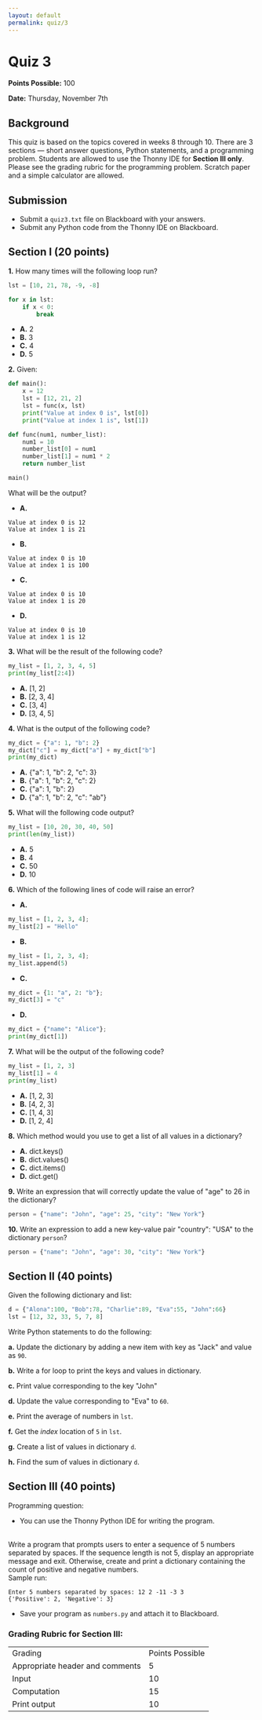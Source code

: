 ```yaml
---
layout: default
permalink: quiz/3
---
```


# Quiz 3

__Points Possible:__ 100

__Date:__ Thursday, November 7th 


## Background 
This quiz is based on the topics covered in weeks 8 through 10. There are 3 sections — short answer questions, Python statements, and a programming problem. Students are allowed to use the Thonny IDE for __Section III only__. Please see the grading rubric for the programming problem. Scratch paper and a simple calculator are allowed.

## Submission
* Submit a `quiz3.txt` file on Blackboard with your answers.
* Submit any Python code from the Thonny IDE on Blackboard.


## Section I (20 points)

**1.** How many times will the following loop run?

```python
lst = [10, 21, 78, -9, -8]

for x in lst:
    if x < 0:
        break
```

* **A.** 2
* **B.** 3
* **C.** 4
* **D.** 5


**2.** Given:

```python
def main():
    x = 12
    lst = [12, 21, 2]
    lst = func(x, lst)
    print("Value at index 0 is", lst[0])
    print("Value at index 1 is", lst[1])

def func(num1, number_list):
    num1 = 10
    number_list[0] = num1
    number_list[1] = num1 * 2
    return number_list

main()
```

What will be the output?

* **A.**
```	
Value at index 0 is 12
Value at index 1 is 21
```

* **B.**
```	
Value at index 0 is 10
Value at index 1 is 100
```

* **C.**	
```
Value at index 0 is 10
Value at index 1 is 20
```

* **D.**	
```
Value at index 0 is 10
Value at index 1 is 12
```

**3.** What will be the result of the following code?

```python
my_list = [1, 2, 3, 4, 5]
print(my_list[2:4])
```

* **A.** [1, 2]
* **B.** [2, 3, 4]
* **C.** [3, 4]
* **D.** [3, 4, 5]


**4.** What is the output of the following code?

```python
my_dict = {"a": 1, "b": 2}
my_dict["c"] = my_dict["a"] + my_dict["b"]
print(my_dict)
```

* **A.** {"a": 1, "b": 2, "c": 3}
* **B.** {"a": 1, "b": 2, "c": 2}
* **C.** {"a": 1, "b": 2}
* **D.** {"a": 1, "b": 2, "c": "ab"}


**5.** What will the following code output?

```python
my_list = [10, 20, 30, 40, 50]
print(len(my_list))
```

* **A.** 5
* **B.** 4
* **C.** 50
* **D.** 10


**6.** Which of the following lines of code will raise an error?

* **A.** 
```python
my_list = [1, 2, 3, 4]; 
my_list[2] = "Hello"
```

* **B.** 
```python
my_list = [1, 2, 3, 4]; 
my_list.append(5)
```

* **C.** 
```python
my_dict = {1: "a", 2: "b"}; 
my_dict[3] = "c"
```

* **D.**
```python
my_dict = {"name": "Alice"}; 
print(my_dict[1])
```

**7.** What will be the output of the following code?

```python
my_list = [1, 2, 3]
my_list[1] = 4
print(my_list)
```

* **A.** [1, 2, 3]
* **B.** [4, 2, 3]
* **C.** [1, 4, 3]
* **D.** [1, 2, 4]


**8.** Which method would you use to get a list of all values in a dictionary?

* **A.** dict.keys()
* **B.** dict.values()
* **C.** dict.items()
* **D.** dict.get()


**9.** Write an expression that will correctly update the value of "age" to 26 in the dictionary?

```python
person = {"name": "John", "age": 25, "city": "New York"}
```


**10.** Write an expression to add a new key-value pair "country": "USA" to the dictionary `person`?

```python
person = {"name": "John", "age": 30, "city": "New York"}
```



## Section II (40 points)

Given the following dictionary and list:

```python
d = {"Alona":100, "Bob":78, "Charlie":89, "Eva":55, "John":66}
lst = [12, 32, 33, 5, 7, 8]
```

Write Python statements to do the following:

**a.** Update the dictionary by adding a new item with key as "Jack" and value as `90`.

**b.** Write a for loop to print the keys and values in dictionary.

**c.** Print value corresponding to the key "John"

**d.** Update the value corresponding to "Eva" to `60`.

**e.** Print the average of numbers in `lst`.

**f.** Get the _index_ location of `5` in `lst`.

**g.** Create a list of values in dictionary `d`.

**h.** Find the sum of values in dictionary `d`.


## Section III (40 points)

Programming question:
* You can use the Thonny Python IDE for writing the program.

<br />
Write a program that prompts users to enter a sequence of 5 numbers separated by spaces. If the sequence length is not 5, display an appropriate message and exit. Otherwise, create and print a dictionary containing the count of positive and negative numbers.

<br />
Sample run:

```
Enter 5 numbers separated by spaces: 12 2 -11 -3 3
{'Positive': 2, 'Negative': 3}
```

* Save your program as `numbers.py` and attach it to Blackboard.

### Grading Rubric for Section III:

<table>
    <tr>
        <td>Grading</td>
        <td>Points Possible</td>
    </tr>
    <tr>
        <td>Appropriate header and comments</td>
        <td>5</td>
    </tr>
    <tr>
        <td>Input</td>
        <td>10</td>
    </tr>
    <tr>
        <td>Computation</td>
        <td>15</td>
    </tr>
    <tr>
        <td>Print output</td>
        <td>10</td>
    </tr>
</table>



